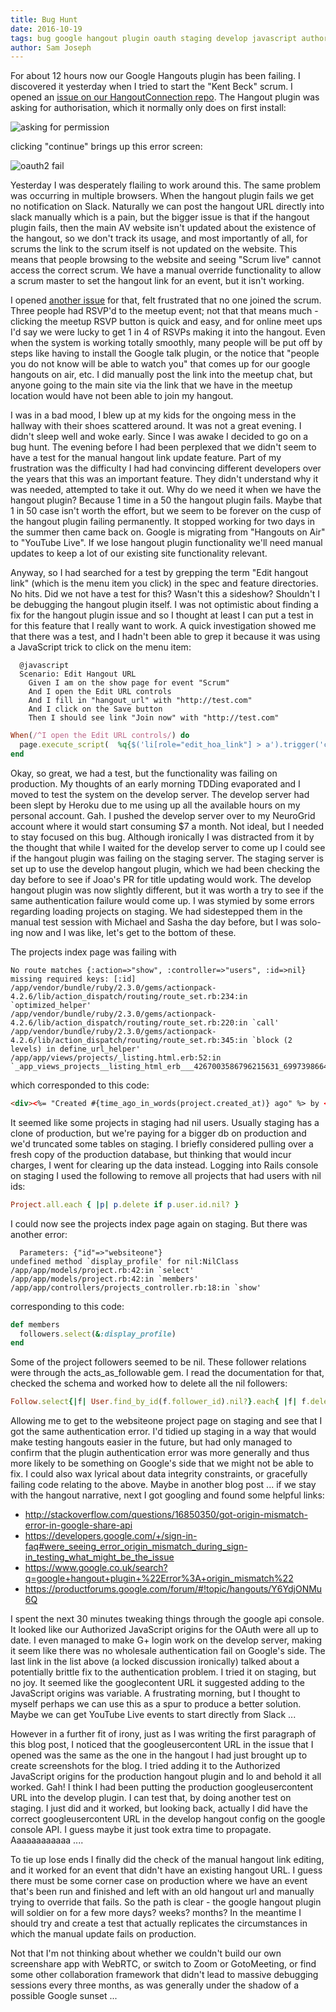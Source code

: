 ```yaml
---
title: Bug Hunt
date: 2016-10-19
tags: bug google hangout plugin oauth staging develop javascript authorised origin
author: Sam Joseph
---
```


For about 12 hours now our Google Hangouts plugin has been failing.  I discovered it yesterday when I tried to start the "Kent Beck" scrum.  I opened an [issue on our HangoutConnection repo](https://github.com/AgileVentures/HangoutConnection/issues/34).  The Hangout plugin was asking for authorisation, which it normally only does on first install:

![asking for permission](https://www.dropbox.com/s/p9671p484k2vtdd/Screenshot%202016-10-19%2009.17.56.png?dl=1)

clicking "continue" brings up this error screen:

![oauth2 fail](https://www.dropbox.com/s/hmifa1v3lmiwbns/Screenshot%202016-10-19%2009.18.59.png?dl=1)

Yesterday I was desperately flailing to work around this.  The same problem was occurring in multiple browsers.  When the hangout plugin fails we get no notification on Slack.  Naturally we can post the hangout URL directly into slack manually which is a pain, but the bigger issue is that if the hangout plugin fails, then the main AV website isn't updated about the existence of the hangout, so we don't track its usage, and most importantly of all, for scrums the link to the scrum itself is not updated on the website.  This means that people browsing to the website and seeing "Scrum live" cannot access the correct scrum.  We have a manual override functionality to allow a scrum master to set the hangout link for an event, but it isn't working.

I opened [another issue](https://github.com/AgileVentures/WebsiteOne/issues/1340) for that, felt frustrated that no one joined the scrum.  Three people had RSVP'd to the meetup event; not that that means much - clicking the meetup RSVP button is quick and easy, and for online meet ups I'd say we were lucky to get 1 in 4 of RSVPs making it into the hangout.  Even when the system is working totally smoothly, many people will be put off by steps like having to install the Google talk plugin, or the notice that "people you do not know will be able to watch you" that comes up for our google hangouts on air, etc.  I did manually post the link into the meetup chat, but anyone going to the main site via the link that we have in the meetup location would have not been able to join my hangout.

I was in a bad mood, I blew up at my kids for the ongoing mess in the hallway with their shoes scattered around.  It was not a great evening.  I didn't sleep well and woke early.  Since I was awake I decided to go on a bug hunt.  The evening before I had been perplexed that we didn't seem to have a test for the manual hangout link update feature.  Part of my frustration was the difficulty I had had convincing different developers over the years that this was an important feature.  They didn't understand why it was needed, attempted to take it out.  Why do we need it when we have the hangout plugin?  Because 1 time in a 50 the hangout plugin fails.  Maybe that 1 in 50 case isn't worth the effort, but we seem to be forever on the cusp of the hangout plugin failing permanently.  It stopped working for two days in the summer then came back on.  Google is migrating from "Hangouts on Air" to "YouTube Live".  If we lose hangout plugin functionality we'll need manual updates to keep a lot of our existing site functionality relevant.

Anyway, so I had searched for a test by grepping the term "Edit hangout link" (which is the menu item you click) in the spec and feature directories.  No hits.  Did we not have a test for this?  Wasn't this a sideshow?  Shouldn't I be debugging the hangout plugin itself.  I was not optimistic about finding a fix for the hangout plugin issue and so I thought at least I can put a test in for this feature that I really want to work.  A quick investigation showed me that there was a test, and I hadn't been able to grep it because it was using a JavaScript trick to click on the menu item:

```gherkin
  @javascript
  Scenario: Edit Hangout URL
    Given I am on the show page for event "Scrum"
    And I open the Edit URL controls
    And I fill in "hangout_url" with "http://test.com"
    And I click on the Save button
    Then I should see link "Join now" with "http://test.com"
```

```rb
When(/^I open the Edit URL controls/) do
  page.execute_script(  %q{$('li[role="edit_hoa_link"] > a').trigger('click')}  )
end
```

Okay, so great, we had a test, but the functionality was failing on production.  My thoughts of an early morning TDDing evaporated and I moved to test the system on the develop server.  The develop server had been slept by Heroku due to me using up all the available hours on my personal account.  Gah.  I pushed the develop server over to my NeuroGrid account where it would start consuming $7 a month.  Not ideal, but I needed to stay focused on this bug.  Although ironically I was distracted from it by the thought that while I waited for the develop server to come up I could see if the hangout plugin was failing on the staging server.  The staging server is set up to use the develop hangout plugin, which we had been checking the day before to see if Joao's PR for title updating would work.  The develop hangout plugin was now slightly different, but it was worth a try to see if the same authentication failure would come up.  I was stymied by some errors regarding loading projects on staging.  We had sidestepped them in the manual test session with Michael and Sasha the day before, but I was solo-ing now and I was like, let's get to the bottom of these.

The projects index page was failing with 

```
No route matches {:action=>"show", :controller=>"users", :id=>nil} missing required keys: [:id]
/app/vendor/bundle/ruby/2.3.0/gems/actionpack-4.2.6/lib/action_dispatch/routing/route_set.rb:234:in `optimized_helper'
/app/vendor/bundle/ruby/2.3.0/gems/actionpack-4.2.6/lib/action_dispatch/routing/route_set.rb:220:in `call'
/app/vendor/bundle/ruby/2.3.0/gems/actionpack-4.2.6/lib/action_dispatch/routing/route_set.rb:345:in `block (2 levels) in define_url_helper'
/app/app/views/projects/_listing.html.erb:52:in `_app_views_projects__listing_html_erb___4267003586796215631_69973986642740'
```

which corresponded to this code:

```html
<div><%= "Created #{time_ago_in_words(project.created_at)} ago" %> by <%= link_to project.user.display_name, user_path(project.user) %></div>
```

It seemed like some projects in staging had nil users.  Usually staging has a clone of production, but we're paying for a bigger db on production and we'd truncated some tables on staging.  I briefly considered pulling over a fresh copy of the production database, but thinking that would incur charges, I went for clearing up the data instead.  Logging into Rails console on staging I used the following to remove all projects that had users with nil ids:

```rb
Project.all.each { |p| p.delete if p.user.id.nil? }
```

I could now see the projects index page again on staging.  But there was another error:

```
  Parameters: {"id"=>"websiteone"}
undefined method `display_profile' for nil:NilClass
/app/app/models/project.rb:42:in `select'
/app/app/models/project.rb:42:in `members'
/app/app/controllers/projects_controller.rb:18:in `show'
```

corresponding to this code:

```rb
def members
  followers.select(&:display_profile)
end
```

Some of the project followers seemed to be nil.  These follower relations were through the acts_as_followable gem.  I read the documentation for that, checked the schema and worked how to delete all the nil followers:

```rb
Follow.select{|f| User.find_by_id(f.follower_id).nil?}.each{ |f| f.delete }
```

Allowing me to get to the websiteone project page on staging and see that I got the same authentication error.  I'd tidied up staging in a way that would make testing hangouts easier in the future, but had only managed to confirm that the plugin authentication error was more generally and thus more likely to be something on Google's side that we might not be able to fix.  I could also wax lyrical about data integrity constraints, or gracefully failing code relating to the above.  Maybe in another blog post ... if we stay with the hangout narrative, next I got googling and found some helpful links:

* http://stackoverflow.com/questions/16850350/got-origin-mismatch-error-in-google-share-api
* https://developers.google.com/+/sign-in-faq#were_seeing_error_origin_mismatch_during_sign-in_testing_what_might_be_the_issue
* https://www.google.co.uk/search?q=google+hangout+plugin+%22Error%3A+origin_mismatch%22
* https://productforums.google.com/forum/#!topic/hangouts/Y6YdjONMu6Q

I spent the next 30 minutes tweaking things through the google api console.  It looked like our Authorized JavaScript origins for the OAuth were all up to date.  I even managed to make G+ login work on the develop server, making it seem like there was no wholesale authentication fail on Google's side.  The last link in the list above (a locked discussion ironically) talked about a potentially brittle fix to the authentication problem.  I tried it on staging, but no joy.  It seemed like the googlecontent URL it suggested adding to the JavaScript origins was variable. A frustrating morning, but I thought to myself perhaps we can use this as a spur to produce a better solution.  Maybe we can get YouTube Live events to start directly from Slack ...

However in a further fit of irony, just as I was writing the first paragraph of this blog post, I noticed that the googleusercontent URL in the issue that I opened was the same as the one in the hangout I had just brought up to create screenshots for the blog.  I tried adding it to the Authorized JavaScript origins for the production hangout plugin and lo and behold it all worked.  Gah!  I think I had been putting the production googleusercontent URL into the develop plugin.  I can test that, by doing another test on staging.  I just did and it worked, but looking back, actually I did have the correct googleusercontent URL in the develop hangout config on the google console API.  I guess maybe it just took extra time to propagate.  Aaaaaaaaaaaa ....

To tie up lose ends I finally did the check of the manual hangout link editing, and it worked for an event that didn't have an existing hangout URL.  I guess there must be some corner case on production where we have an event that's been run and finished and left with an old hangout url and manually trying to override that fails.  So the path is clear - the google hangout plugin will soldier on for a few more days? weeks? months?  In the meantime I should try and create a test that actually replicates the circumstances in which the manual update fails on production.

Not that I'm not thinking about whether we couldn't build our own screenshare app with WebRTC, or switch to Zoom or GotoMeeting, or find some other collaboration framework that didn't lead to massive debugging sessions every three months, as was generally under the shadow of a possible Google sunset ...



 